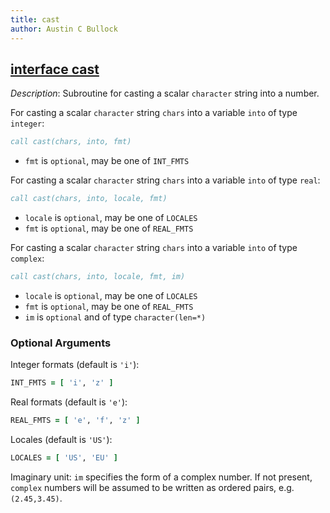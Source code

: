 ```yaml
---
title: cast
author: Austin C Bullock
---
```


## [interface cast](../../interface/cast.html)

*Description*: Subroutine for casting a scalar `character` string into a number.

For casting a scalar `character` string `chars` into a variable `into` of type `integer`:

```fortran
call cast(chars, into, fmt)
```

* `fmt` is `optional`, may be one of `INT_FMTS`

For casting a scalar `character` string `chars` into a variable `into` of type `real`:

```fortran
call cast(chars, into, locale, fmt)
```

* `locale` is `optional`, may be one of `LOCALES`
* `fmt` is `optional`, may be one of `REAL_FMTS`

For casting a scalar `character` string `chars` into a variable `into` of type `complex`:

```fortran
call cast(chars, into, locale, fmt, im)
```

* `locale` is `optional`, may be one of `LOCALES`
* `fmt` is `optional`, may be one of `REAL_FMTS`
* `im` is `optional` and of type `character(len=*)`

### Optional Arguments

Integer formats (default is `'i'`):

```fortran
INT_FMTS = [ 'i', 'z' ]
```

Real formats (default is `'e'`):

```fortran
REAL_FMTS = [ 'e', 'f', 'z' ]
```

Locales (default is `'US'`):

```fortran
LOCALES = [ 'US', 'EU' ]
```

Imaginary unit: `im` specifies the form of a complex number. If not present, `complex` numbers will be assumed to be written as ordered pairs, e.g. `(2.45,3.45)`.
